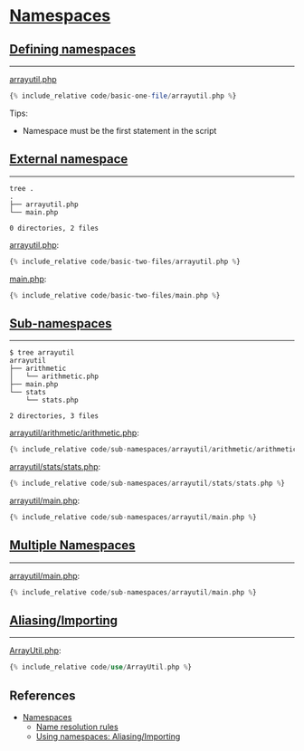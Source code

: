 # [Namespaces](https://www.php.net/manual/en/language.namespaces.php)

## [Defining namespaces](https://www.php.net/manual/en/language.namespaces.rationale.php)

---

[arrayutil.php](code/basic-one-file/arrayutil.php)

```php
{% include_relative code/basic-one-file/arrayutil.php %}
```

Tips:

- Namespace must be the first statement in the script

## [External namespace](https://www.php.net/manual/en/language.namespaces.rules.php)

---

```
tree .
.
├── arrayutil.php
└── main.php

0 directories, 2 files
```

[arrayutil.php](code/basic-two-files/arrayutil.php):

```php
{% include_relative code/basic-two-files/arrayutil.php %}
```

[main.php](code/basic-two-files/main.php):

```php
{% include_relative code/basic-two-files/main.php %}
```

## [Sub-namespaces](https://www.php.net/manual/en/language.namespaces.nested.php)

---

```
$ tree arrayutil
arrayutil
├── arithmetic
│   └── arithmetic.php
├── main.php
└── stats
    └── stats.php

2 directories, 3 files
```

[arrayutil/arithmetic/arithmetic.php](code/sub-namespaces/arrayutil/arithmetic/arithmetic.php):

```php
{% include_relative code/sub-namespaces/arrayutil/arithmetic/arithmetic.php %}
```

[arrayutil/stats/stats.php](code/sub-namespaces/arrayutil/stats/stats.php):

```php
{% include_relative code/sub-namespaces/arrayutil/stats/stats.php %}
```

[arrayutil/main.php](code/sub-namespaces/arrayutil/main.php):

```php
{% include_relative code/sub-namespaces/arrayutil/main.php %}
```

## [Multiple Namespaces](https://www.php.net/manual/en/language.namespaces.definitionmultiple.php)

---

[arrayutil/main.php](code/sub-namespaces/arrayutil/main.php):

```php
{% include_relative code/sub-namespaces/arrayutil/main.php %}
```

## [Aliasing/Importing](https://www.php.net/manual/en/language.namespaces.importing.php)

---

[ArrayUtil.php](code/sub-namespaces/ArrayUtil.php):

```php
{% include_relative code/use/ArrayUtil.php %}
```

## References

- [Namespaces](https://www.php.net/manual/en/language.namespaces.php)
  - [Name resolution rules](https://www.php.net/manual/en/language.namespaces.rules.php)
  - [Using namespaces: Aliasing/Importing ](https://www.php.net/manual/en/language.namespaces.importing.php)
